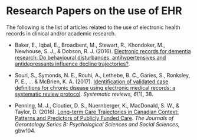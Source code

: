 # Research Papers on the use of EHR

The following is the list of articles related to the use of electronic health records in clinical and/or academic research.

- Baker, E., Iqbal, E., Broadbent, M., Stewart, R., Khondoker, M., Newhouse, S. J., & Dobson, R. J. (2016). [Electronic records for dementia research: Do behavioural disturbances, antihypertensives and antidepressants influence decline trajectories?][Baker-et-al-2016].  
- Souri, S., Symonds, N. E., Rouhi, A., Lethebe, B. C., Garies, S., Ronksley, P. E., ... & McBrien, K. A. (2017). [Identification of validated case definitions for chronic disease using electronic medical records: a systematic review protocol][Souri-et-al-2017]. _Systematic reviews, 6_(1), 38.  

- Penning, M. J., Cloutier, D. S., Nuernberger, K., MacDonald, S. W., & Taylor, D. (2016). [Long-term Care Trajectories in Canadian Context: Patterns and Predictors of Publicly Funded Care][Penning-et-al-2016]. _The Journals of Gerontology Series B: Psychological Sciences and Social Sciences_, gbw104.

[Baker-et-al-2016]: http://www.alzheimersanddementia.com/article/S1552-5260(16)32508-0/pdf
[Souri-et-al-2017]: https://systematicreviewsjournal.biomedcentral.com/articles/10.1186/s13643-017-0431-9
[Penning-et-al-2016]: https://doi.org/10.1093/geronb/gbw104
